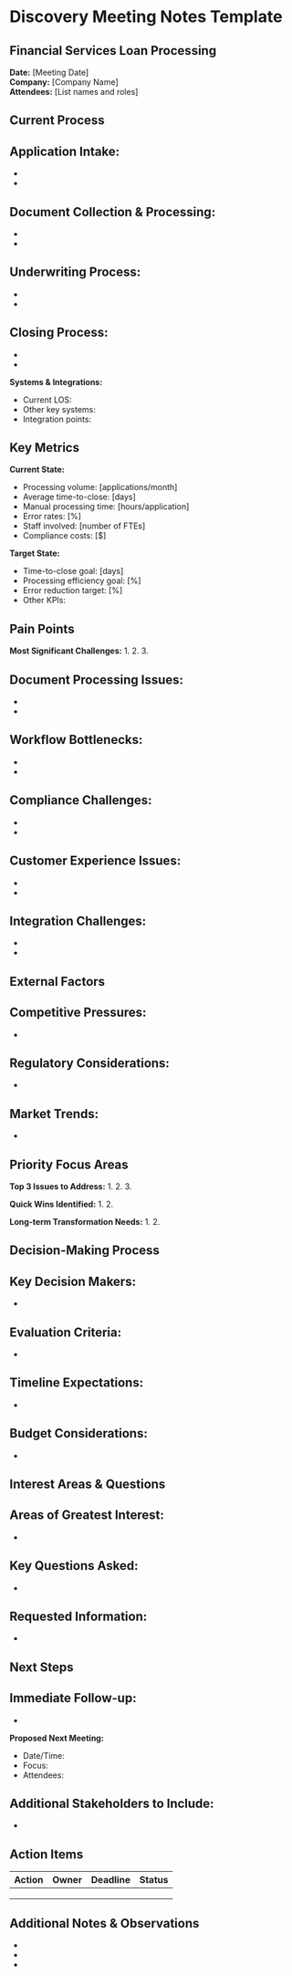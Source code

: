 # Discovery Meeting Notes Template
## Financial Services Loan Processing

**Date:** [Meeting Date]  
**Company:** [Company Name]  
**Attendees:** [List names and roles]

## Current Process

**Application Intake:**
- 
- 
- 

**Document Collection & Processing:**
- 
- 
- 

**Underwriting Process:**
- 
- 
- 

**Closing Process:**
- 
- 
- 

**Systems & Integrations:**
- Current LOS: 
- Other key systems:
- Integration points:

## Key Metrics

**Current State:**
- Processing volume: [applications/month]
- Average time-to-close: [days]
- Manual processing time: [hours/application]
- Error rates: [%]
- Staff involved: [number of FTEs]
- Compliance costs: [$]

**Target State:**
- Time-to-close goal: [days]
- Processing efficiency goal: [%]
- Error reduction target: [%]
- Other KPIs:

## Pain Points

**Most Significant Challenges:**
1. 
2. 
3. 

**Document Processing Issues:**
- 
- 
- 

**Workflow Bottlenecks:**
- 
- 
- 

**Compliance Challenges:**
- 
- 
- 

**Customer Experience Issues:**
- 
- 
- 

**Integration Challenges:**
- 
- 
- 

## External Factors

**Competitive Pressures:**
- 
- 

**Regulatory Considerations:**
- 
- 

**Market Trends:**
- 
- 

## Priority Focus Areas

**Top 3 Issues to Address:**
1. 
2. 
3. 

**Quick Wins Identified:**
1. 
2. 

**Long-term Transformation Needs:**
1. 
2. 

## Decision-Making Process

**Key Decision Makers:**
- 
- 

**Evaluation Criteria:**
- 
- 

**Timeline Expectations:**
- 
- 

**Budget Considerations:**
- 
- 

## Interest Areas & Questions

**Areas of Greatest Interest:**
- 
- 

**Key Questions Asked:**
- 
- 

**Requested Information:**
- 
- 

## Next Steps

**Immediate Follow-up:**
- 
- 

**Proposed Next Meeting:**
- Date/Time:
- Focus:
- Attendees:

**Additional Stakeholders to Include:**
- 
- 

## Action Items

| Action | Owner | Deadline | Status |
|--------|-------|----------|--------|
|        |       |          |        |
|        |       |          |        |
|        |       |          |        |

## Additional Notes & Observations

- 
- 
- 